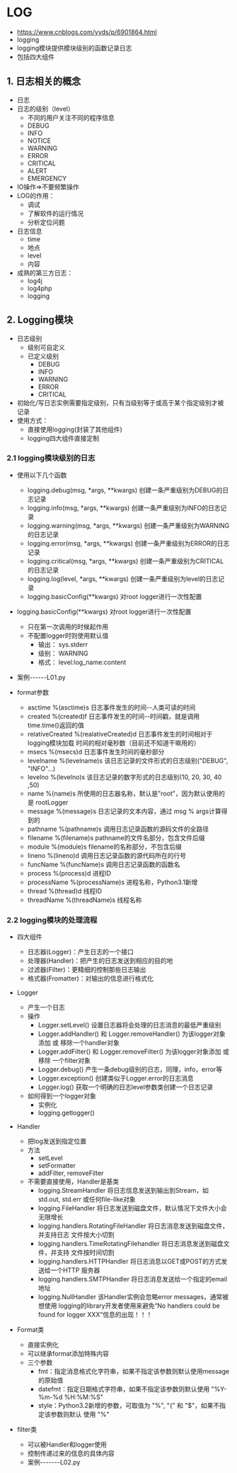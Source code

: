 # LOG
- https://www.cnblogs.com/yyds/p/6901864.html
- logging
- logging模块提供模块级别的函数记录日志
- 包括四大组件

## 1. 日志相关的概念
- 日志
- 日志的级别（level）
    - 不同的用户关注不同的程序信息
    - DEBUG
    - INFO
    - NOTICE
    - WARNING
    - ERROR
    - CRITICAL
    - ALERT
    - EMERGENCY
- IO操作=>不要频繁操作
- LOG的作用：
    - 调试
    - 了解软件的运行情况
    - 分析定位问题
- 日志信息
    - time
    - 地点
    - level
    - 内容
- 成熟的第三方日志：
    - log4j
    - log4php
    - logging
## 2. Logging模块
- 日志级别
    - 级别可自定义
    - 已定义级别
        - DEBUG
        - INFO
        - WARNING
        - ERROR
        - CRITICAL
- 初始化/写日志实例需要指定级别，只有当级别等于或高于某个指定级别才被记录
- 使用方式：
    - 直接使用logging(封装了其他组件)
    - logging四大组件直接定制

### 2.1 logging模块级别的日志
- 使用以下几个函数
    - logging.debug(msg, *args, **kwargs) 创建一条严重级别为DEBUG的日志记录 
    - logging.info(msg, *args, **kwargs) 创建一条严重级别为INFO的日志记录
    - logging.warning(msg, *args, **kwargs) 创建一条严重级别为WARNING的日志记录
    - logging.error(msg, *args, **kwargs) 创建一条严重级别为ERROR的日志记录
    - logging.critical(msg, *args, **kwargs) 创建一条严重级别为CRITICAL的日志记录
    - logging.log(level, *args, **kwargs) 创建一条严重级别为level的日志记录
    - logging.basicConfig(**kwargs) 对root logger进行一次性配置

- logging.basicConfig(**kwargs) 对root logger进行一次性配置
    - 只在第一次调用的时候起作用
    - 不配置logger时则使用默认值
        - 输出： sys.stderr
        - 级别： WARNING
        - 格式： level:log_name:content
- 案例------L01.py
- format参数
    - asctime  %(asctime)s  日志事件发生的时间--人类可读的时间
    - created  %(created)f  日志事件发生的时间--时间戳，就是调用time.time()返回的值
    - relativeCreated  %(realativeCreated)d  日志事件发生的时间相对于logging模块加载
    时间的相对毫秒数（目前还不知道干嘛用的）
    - msecs  %(msecs)d  日志事件发生时间的毫秒部分
    - levelname  %(levelname)s  该日志记录的文件形式的日志级别("DEBUG", "INFO"...)
    - levelno  %(levelno)s  该日志记录的数字形式的日志级别(10, 20, 30, 40 ,50)
    - name  %(name)s  所使用的日志器名称，默认是"root"，因为默认使用的是 rootLogger
    - message  %(message)s  日志记录的文本内容，通过 msg % args计算得到的
    - pathname  %(pathname)s  调用日志记录函数的源码文件的全路径
    - filename  %(filename)s  pathname的文件名部分，包含文件后缀
    - module  %(module)s  filename的名称部分，不包含后缀
    - lineno  %(lineno)d  调用日志记录函数的源代码所在的行号
    - funcName  %(funcName)s  调用日志记录函数的函数名
    - process  %(process)d  进程ID
    - processName  %(processName)s  进程名称，Python3.1新增
    - thread  %(thread)d  线程ID
    - threadName  %(threadName)s  线程名称
    
### 2.2 logging模块的处理流程
- 四大组件
    - 日志器(Logger)：产生日志的一个接口
    - 处理器(Handler)：把产生的日志发送到相应的目的地
    - 过滤器(Filter)：更精细的控制那些日志输出
    - 格式器(Fromatter)：对输出的信息进行格式化
- Logger
    - 产生一个日志
    - 操作
        - Logger.setLevel()  设置日志器将会处理的日志消息的最低严重级别
        - Logger.addHandler() 和 Logger.removeHandler()  为该logger对象添加 或 
        移除一个handler对象
        - Logger.addFilter() 和 Logger.removeFilter()  为该logger对象添加 或 移除
        一个filter对象 
        - Logger.debug()  产生一条debug级别的日志，同理，info，error等
        - Logger.exception()  创建类似于Logger.error的日志消息
        - Logger.log()  获取一个明确的日志level参数类创建一个日志记录   
    - 如何得到一个logger对象
        - 实例化
        - logging.getlogger() 
- Handler
    - 把log发送到指定位置
    - 方法
        - setLevel
        - setFormatter
        - addFilter, removeFilter
    - 不需要直接使用，Handler是基类
        - logging.StreamHandler 将日志信息发送到输出到Stream，如std.out, std.err
        或任何file-like对象
        - logging.FileHandler  将日志发送到磁盘文件，默认情况下文件大小会无限增长
        - logging.handlers.RotatingFileHandler  将日志消息发送到磁盘文件，并支持日志
        文件按大小切割
        - logging.handlers.TimeRotatingFilehandler  将日志消息发送到磁盘文件，并支持
        文件按时间切割
        - logging.handlers.HTTPHandler  将日志消息以GET或POST的方式发送给一个HTTP
        服务器
        - logging.handlers.SMTPHandler  将日志消息发送给一个指定的email地址
        - logging.NullHandler  该Handler实例会忽略error messages，通常被想使用
        logging的library开发者使用来避免“No handlers could be found for logger
        XXX”信息的出现！！！ 
- Format类
    - 直接实例化
    - 可以继承format添加特殊内容
    - 三个参数
        - fmt：指定消息格式化字符串，如果不指定该参数则默认使用message的原始值
        - datefmt：指定日期格式字符串，如果不指定该参数则默认使用 "%Y-%m-%d %H:%M:%S" 
        - style：Python3.2新增的参数，可取值为 "%", "{" 和 "$"，如果不指定该参数则默认
        使用 "%"
        
- filter类
    - 可以被Handler和logger使用
    - 控制传递过来的信息的具体内容
    - 案例-------L02.py
    